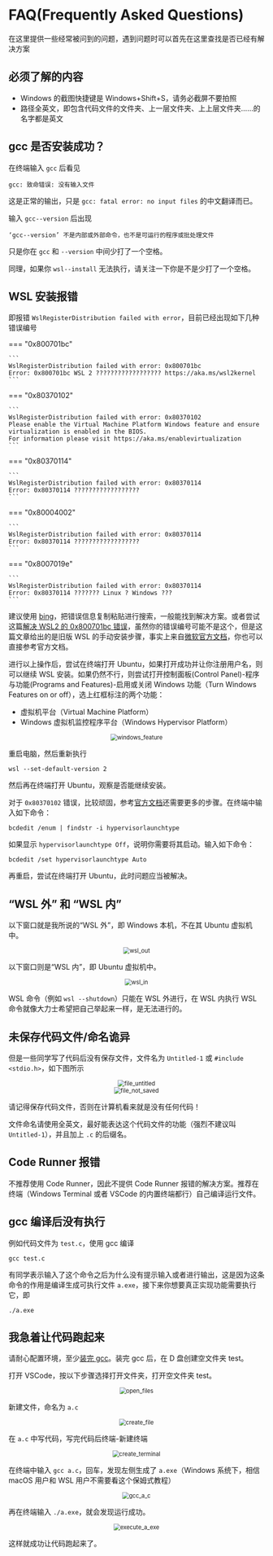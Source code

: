 # FAQ(Frequently Asked Questions)

在这里提供一些经常被问到的问题，遇到问题时可以首先在这里查找是否已经有解决方案

## 必须了解的内容

- Windows 的截图快捷键是 Windows+Shift+S，请务必截屏不要拍照
- 路径全英文，即包含代码文件的文件夹、上一层文件夹、上上层文件夹……的名字都是英文

## gcc 是否安装成功？

在终端输入 `gcc` 后看见
```
gcc: 致命错误: 没有输入文件
```

这是正常的输出，只是 `gcc: fatal error: no input files` 的中文翻译而已。 

输入 `gcc--version` 后出现
```
‘gcc--version’ 不是内部或外部命令，也不是可运行的程序或批处理文件
```

只是你在 `gcc` 和 `--version` 中间少打了一个空格。

同理，如果你 `wsl--install` 无法执行，请关注一下你是不是少打了一个空格。

## WSL 安装报错

即报错 `WslRegisterDistribution failed with error`，目前已经出现如下几种错误编号

=== "0x800701bc"

    ```
    WslRegisterDistribution failed with error: 0x800701bc
    Error: 0x800701bc WSL 2 ?????????????????? https://aka.ms/wsl2kernel
    ```

=== "0x80370102"

    ```
    WslRegisterDistribution failed with error: 0x80370102
    Please enable the Virtual Machine Platform Windows feature and ensure virtualization is enabled in the BIOS.
    For information please visit https://aka.ms/enablevirtualization
    ```

=== "0x80370114"

    ```
    WslRegisterDistribution failed with error: 0x80370114
    Error: 0x80370114 ??????????????????
    ```

=== "0x80004002"

    ```
    WslRegisterDistribution failed with error: 0x80370114
    Error: 0x80370114 ??????????????????
    ```

=== "0x8007019e"

    ```
    WslRegisterDistribution failed with error: 0x80370114
    Error: 0x80370114 ??????? Linux ? Windows ???
    ```

建议使用 [bing](https://cn.bing.com)，把错误信息复制粘贴进行搜索，一般能找到解决方案。或者尝试这篇[解决 WSL2 的 0x800701bc 错误](https://zhuanlan.zhihu.com/p/599286889)，虽然你的错误编号可能不是这个，但是这篇文章给出的是旧版 WSL 的手动安装步骤，事实上来自[微软官方文档](https://learn.microsoft.com/zh-cn/windows/wsl/install-manual)，你也可以直接参考官方文档。

进行以上操作后，尝试在终端打开 Ubuntu，如果打开成功并让你注册用户名，则可以继续 WSL 安装。如果仍然不行，则尝试打开控制面板(Control Panel)-程序与功能(Programs and Features)-启用或关闭 Windows 功能（Turn Windows Features on or off），选上红框标注的两个功能：

- 虚拟机平台（Virtual Machine Platform）
- Windows 虚拟机监控程序平台（Windows Hypervisor Platform）

<div style="text-align:center;">
    <img src="../graph/windows_feature.png" alt="windows_feature" style="margin: 0 auto; zoom: 80%;"/>
</div>

重启电脑，然后重新执行
```
wsl --set-default-version 2
```

然后再在终端打开 Ubuntu，观察是否能继续安装。

对于 `0x80370102` 错误，比较顽固，参考[官方文档](https://aka.ms/enablevirtualization)还需要更多的步骤。在终端中输入如下命令：
```
bcdedit /enum | findstr -i hypervisorlaunchtype
```

如果显示 `hypervisorlaunchtype Off`，说明你需要将其启动。输入如下命令：
```
bcdedit /set hypervisorlaunchtype Auto
```

再重启，尝试在终端打开 Ubuntu，此时问题应当被解决。

## “WSL 外” 和 “WSL 内”

以下窗口就是我所说的“WSL 外”，即 Windows 本机，不在其 Ubuntu 虚拟机中。

<div style="text-align:center;">
    <img src="../graph/wsl_out.png" alt="wsl_out" style="margin: 0 auto; zoom: 80%;"/>
</div>

以下窗口则是“WSL 内”，即 Ubuntu 虚拟机中。

<div style="text-align:center;">
    <img src="../graph/wsl_in.png" alt="wsl_in" style="margin: 0 auto; zoom: 80%;"/>
</div>

WSL 命令（例如 `wsl --shutdown`）只能在 WSL 外进行，在 WSL 内执行 WSL 命令就像大力士希望把自己举起来一样，是无法进行的。

## 未保存代码文件/命名诡异

但是一些同学写了代码后没有保存文件，文件名为 `Untitled-1` 或 `#include <stdio.h>`，如下图所示

<div style="text-align:center;">
    <img src="../graph/file_untitled.png" alt="file_untitled" style="margin: 0 auto; zoom: 80%;"/>
</div>

<div style="text-align:center;">
    <img src="../graph/file_not_saved.png" alt="file_not_saved" style="margin: 0 auto; zoom: 80%;"/>
</div>

请记得保存代码文件，否则在计算机看来就是没有任何代码！

文件命名请使用全英文，最好能表达这个代码文件的功能（强烈不建议叫 `Untitled-1`），并且加上 `.c` 的后缀名。

## Code Runner 报错

不推荐使用 Code Runner，因此不提供 Code Runner 报错的解决方案。推荐在终端（Windows Terminal 或者 VSCode 的内置终端都行）自己编译运行文件。

## gcc 编译后没有执行

例如代码文件为 `test.c`，使用 gcc 编译
```
gcc test.c
```

有同学表示输入了这个命令之后为什么没有提示输入或者进行输出，这是因为这条命令的作用是编译生成可执行文件 `a.exe`，接下来你想要真正实现功能需要执行它，即
```
./a.exe
```

## 我急着让代码跑起来

请耐心配置环境，至少[装完 gcc](../env/C_compiler/)。装完 gcc 后，在 D 盘创建空文件夹 test。

打开 VSCode，按以下步骤选择打开文件夹，打开空文件夹 test。

<div style="text-align:center;">
    <img src="../graph/open_files.png" alt="open_files" style="margin: 0 auto; zoom: 80%;"/>
</div>

新建文件，命名为 `a.c`

<div style="text-align:center;">
    <img src="../graph/create_file.png" alt="create_file" style="margin: 0 auto; zoom: 80%;"/>
</div>

在 `a.c` 中写代码，写完代码后终端-新建终端

<div style="text-align:center;">
    <img src="../graph/create_terminal.png" alt="create_terminal" style="margin: 0 auto; zoom: 80%;"/>
</div>

在终端中输入 `gcc a.c`，回车，发现左侧生成了 `a.exe`（Windows 系统下，相信 macOS 用户和 WSL 用户不需要看这个保姆式教程）

<div style="text-align:center;">
    <img src="../graph/gcc_a_c.png" alt="gcc_a_c" style="margin: 0 auto; zoom: 80%;"/>
</div>

再在终端输入 `./a.exe`，就会发现运行成功。

<div style="text-align:center;">
    <img src="../graph/execute_a_exe.png" alt="execute_a_exe" style="margin: 0 auto; zoom: 80%;"/>
</div>

这样就成功让代码跑起来了。